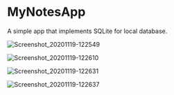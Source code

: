 # MyNotesApp

A simple app that implements SQLite for local database.

![Screenshot_20201119-122549](https://user-images.githubusercontent.com/48062932/99621812-bf077d00-2a63-11eb-8c28-8171b56f7f9b.jpg)

![Screenshot_20201119-122610](https://user-images.githubusercontent.com/48062932/99621846-d47ca700-2a63-11eb-8966-fd4fcc2074b0.jpg)

![Screenshot_20201119-122631](https://user-images.githubusercontent.com/48062932/99621856-da728800-2a63-11eb-9ed5-239f53a01ec7.jpg)

![Screenshot_20201119-122637](https://user-images.githubusercontent.com/48062932/99621864-df373c00-2a63-11eb-9ae5-6559f6bc3677.jpg)
